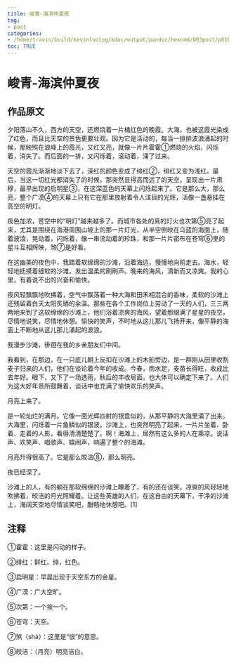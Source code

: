 ```yaml
---
title: 峻青-海滨仲夏夜
tag: 
- post
categories:
- /home/travis/build/kevinluolog/kdoc/output/pandoc/hexomd/003post/p01散文/
toc: TRUE
---
```

<h1 id="峻青-海滨仲夏夜">峻青-海滨仲夏夜</h1>
<h2 id="作品原文">作品原文</h2>
<p>夕阳落山不久，西方的天空，还燃烧着一片橘红色的晚霞。大海，也被这霞光染成了红色，而且比天空的景色更要壮观。因为它是活动的，每当一排排波浪涌起的时候，那映照在浪峰上的霞光，又红又亮，就像一片片霍霍①燃烧的火焰，闪烁着，消失了。而后面的一排，又闪烁着，滚动着，涌了过来。</p>
<p>天空的霞光渐渐地淡下去了，深红的颜色变成了绯红②，绯红又变为浅红。最后，当这一切红光都消失了的时候，那突然显得高而远了的天空，呈现出一片肃穆，最早出现的启明星③，在这深蓝色的天幕上闪烁起来了。它是那么大，那么亮，整个广漠④的天幕上只有它在那里放射着令人注目的光辉，活像一盏悬挂在高空的明灯。</p>
<p>夜色加浓，苍空中的“明灯”越来越多了。而城市各处的真的灯火也次第⑤亮了起来，尤其是围绕在海港周围山坡上的那一片灯光，从半空倒映在乌蓝的海面上，随着波浪，晃动着，闪烁着，像一串流动着的珍珠，和那一片片密布在苍穹⑥里的星斗互相辉映，煞⑦是好看。</p>
<p>在这幽美的夜色中，我踏着软绵绵的沙滩，沿着海边，慢慢地向前走去。海水，轻轻地抚摸着细软的沙滩，发出温柔的刷刷声。晚来的海风，清新而又凉爽。我的心里，有着说不出的兴奋和愉快。</p>
<p>夜风轻飘飘地吹拂着，空气中飘荡着一种大海和田禾相混合的香味，柔软的沙滩上还残留着白天太阳炙晒的余温。那些在各个工作岗位上劳动了一天的人们，三三两两地来到了这软绵绵的沙滩上，他们浴着凉爽的海风，望着那缀满了星星的夜空，尽情地说笑，尽情地休憩。愉快的笑声，不时地从这儿那儿飞扬开来，像平静的海面上不断地从这儿那儿涌起的波浪。</p>
<p>我漫步沙滩，徘徊在我的乡亲朋友们中间。</p>
<p>我看到，在那边，在一只底儿朝上反扣在沙滩上的木船旁边，是一群刚从田里收割麦子归来的人们，他们在谈论着今年的收成。今春，雨水足，麦苗长得旺，收成比去年好。眼下，又下了一场透雨，秋后的丰收局面，也大体可以确定下来了。人们为这大好年景所鼓舞着，谈话中也充满了愉快欢乐的笑声。</p>
<p>月亮上来了。</p>
<p>是一轮灿烂的满月。它像一面光辉四射的银盘似的，从那平静的大海里涌了出来。大海里，闪烁着一片鱼鳞似的银波。沙滩上，也突然明亮了起来，一片片坐着、卧着、走着的人影，看得清清楚楚了。啊！海滩上，居然有这么多的人在乘凉。说话声、欢笑声、唱歌声、嬉闹声，响遍了整个的海滩。</p>
<p>月亮升得很高了。它是那么皎洁⑧，那么明亮。</p>
<p>夜已经深了。</p>
<p>沙滩上的人，有的躺在那软绵绵的沙滩上睡着了，有的还在谈笑。凉爽的风轻轻地吹拂着，皎洁的月光照耀着。让这些英雄的人们，在这自由的天幕下，干净的沙滩上，海阔天空地尽情谈笑吧，酣畅地休憩吧。[1]</p>
<h2 id="注释">注释</h2>
<p>①霍霍：这里是闪动的样子。</p>
<p>②绯红：鲜红。绯，红色。</p>
<p>③启明星：早晨出现于天空东方的金星。</p>
<p>④广漠：广大空旷。</p>
<p>⑤次第：一个挨一个。</p>
<p>⑥苍穹：天空。</p>
<p>⑦煞（shà）：这里是“很”的意思。</p>
<p>⑧皎洁：（月亮）明亮洁白。</p>
